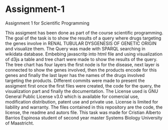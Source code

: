 # Assignment-1
Assignment 1 for Scientific Programming

This assigment has been done as part of the course scientific programming. The goal of the task is to show the results of a query
where drugs targeting the genes involve in RENAL TUBULAR DYSGENESIS OF GENETIC ORIGIN and visualize them. The Query was made with SPARQL searching in wikidata database. Embebing javascritp into html file and using visualization of d3js a table and tree chart were made to show the results of the query. The tree chart has four layers the first node is for the disease, next layer is connected to show the genes involved, then the products encode for this genes and finally the last layer has the names of the drugs involved targeting the products. Different commits were made to present the assigment first once the first files were created, the code for the query, the visualization part and finally the documentation. The License used is GNU General Public License v3.0 which is available for comercial use, modification distribution, patent use and private use. License is limited for liability and warranty. The files contained in this repository are the code, the license, the readme and autors file. This task was made for Cristian Alberto Barrios Espinosa student of second year master Systems Biology University of Maastricht.
